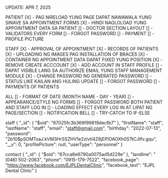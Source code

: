 UPDATE: APR 7, 2025

PATIENT
[X] - PAG NIRELOAD YUNG PAGE DAPAT NAWAWALA YUNG SINAVE SA APPOINTMENT FORMS
[X] - HINDI NAGLOLOAD YUNG APPOINTMENT DATA SA PATIENT 
[] - DOCTOR SECTION LAYOUT
[] - VALIDATORS EVERY FORM
[] - FORGOT PASSWORD
[] - PAYMENT
[] - PROFILE PICTURE

STAFF
[X] - APPROVAL OF APPOINTMENT
[X] - RECORDS OF PATIENTS
[X] - UPLOADING NG IMAGES PAG INSTALLATION OF BRACES
[X] - CONTAINER NG APPOINTMENT DATA DAPAT FIXED YUNG POSITION
[X] - REMOVE CREATE ACCCOUNT
[X] - ADD ACCOUNT IN STAFF PROFILE
[] - DAPAT VISIBLE LANG SA AUTHORIZE EMAIL YUNG STAFF MANAGEMENT MODULE
[X] - CHANGE PASSWORD NG GENERATED PASSWORD
[]  - STATUS LIKE KAILAN ANG HULING UPDATE
[]  - FORGOT PASSWORD
[]  - PAYMENTS OF PATIENTS

ALL
[] - FORMAT OF DATE (MONTH NAME - DAY - YEAR)
[] - APPEARANCE/STYLE NG FORMS
[] - FORGOT PASSWORD BOTH PATIENT AND STAFF LOG IN
[] - LOADING EFFECT EVERY LOG IN AT LIPAT NG PAGE/SECTION
[] - NOTIFICATION BELL
[] - TRY-CATCH TO IF-ELSE


staff
{
  "_id": {
    "$oid": "67025fc3b369f99819decfb7"
  },
  "firstName": "staff",
  "lastName": "staff",
  "email": "staff@gmail.com",
  "birthday": "2022-07-13",
  "password": "$2b$10$pSOMTsaJ.kVM3HrSSZHV1e2zlvtl4Z8jEPIOAOXh0STtCJtfv.gqu",
  "__v": 0,
  "profilePicture": null,
  "userType": "personnel"
}


contact
{
  "_id": {
    "$oid": "67cca6e6790a0075ad5d229e"
  },
  "landline": "(046) 502-2063",
  "phone": "0915-179-7522",
  "facebook_page": "https://www.facebook.com/EJPLDentalClinic",
  "facebook_text": "EJPL Dental Clinic"
}